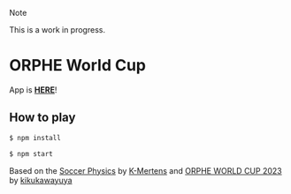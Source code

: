 > [!NOTE]
> This is a work in progress.

# ORPHE World Cup

App is **[HERE](https://eotel.github.io/orphe-world-cup/)**!

## How to play

```bash
$ npm install
```

```bash
$ npm start
```

Based on the [Soccer Physics](https://github.com/K-Mertens/soccer_physics) by [K-Mertens](https://github.com/K-Mertens)
and [ORPHE WORLD CUP 2023](https://editor.p5js.org/kikukawayuya/sketches/XsGVdJJ73?fbclid=IwY2xjawFJ4s1leHRuA2FlbQIxMAABHcOgGcEQYzickf-5-SlRdC-r_0KeY2GTxQRV2a6gqNWIC2zJZs3dEW_mHg_aem_bfUE6hXQHqQrbFK7--cx5Q)
by [kikukawayuya](https://editor.p5js.org/kikukawayuya/sketches)

